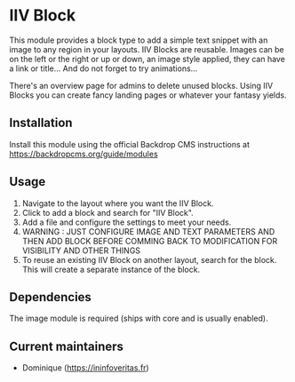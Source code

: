 # IIV Block

This module provides a block type to add a simple text snippet with an image to any region in your layouts.
IIV Blocks are reusable.
Images can be on the left or the right or up or down, an image style applied,
they can have a link or title...
And do not forget to try animations...

There's an overview page for admins to delete unused blocks.
Using IIV Blocks you can create fancy landing pages or whatever your fantasy yields.


## Installation

Install this module using the official Backdrop CMS instructions at https://backdropcms.org/guide/modules

## Usage

1. Navigate to the layout where you want the IIV Block.
2. Click to add a block and search for "IIV Block".
3. Add a file and configure the settings to meet your needs.
4. WARNING : JUST CONFIGURE IMAGE AND TEXT PARAMETERS AND THEN ADD BLOCK BEFORE COMMING BACK TO MODIFICATION FOR VISIBILITY AND OTHER THINGS
5. To reuse an existing IIV Block on another layout, search for the block.
  This will create a separate instance of the block.

## Dependencies

The image module is required (ships with core and is usually enabled).

## Current maintainers

* Dominique (https://ininfoveritas.fr)
